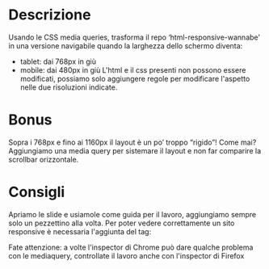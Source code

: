 # Descrizione

Usando le CSS media queries, trasforma il repo ‘html-responsive-wannabe’ in una versione navigabile quando la larghezza dello schermo diventa:
- tablet: dai 768px in giù
- mobile: dai 480px in giù
L'html e il css presenti non possono essere modificati, possiamo solo aggiungere regole per modificare l'aspetto nelle due risoluzioni indicate.

# Bonus

Sopra i 768px e fino ai 1160px il layout è un po’ troppo “rigido”! Come mai?
Aggiungiamo una media query per sistemare il layout e non far comparire la scrollbar orizzontale.

# Consigli

Apriamo le slide e usiamole come guida per il lavoro, aggiungiamo sempre solo un pezzettino alla volta.
Per poter vedere correttamente un sito responsive è necessaria l'aggiunta del tag:
<meta name="viewport" content="width=device-width, initial-scale=1.0">

Fate attenzione: a volte l'inspector di Chrome può dare qualche problema con le mediaquery, controllate il lavoro anche con l'inspector di Firefox